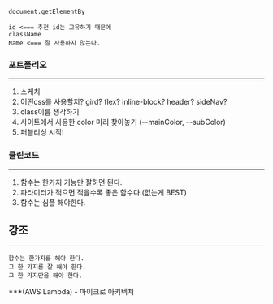 ```
document.getElementBy

id <=== 추천 id는 고유하기 때문에
className
Name <=== 잘 사용하지 않는다.
```

### 포트폴리오
---
1. 스케치
2. 어떤css를 사용할지? gird? flex? inline-block? header? sideNav?
3. class이름 생각하기
4. 사이트에서 사용한 color 미리 찾아놓기
 (--mainColor, --subColor)
5. 퍼블리싱 시작!

### 클린코드
---
1. 함수는 한가지 기능만 잘하면 된다.
2. 파라미터가 적으면 적을수록 좋은 함수다.(없는게 BEST)
3. 함수는 심플 해야한다.

## 강조
---
```
함수는 한가지를 해야 한다.
그 한 가지를 잘 해야 한다.
그 한 가지만을 해야 한다.
```
***(AWS Lambda) - 마이크로 아키텍쳐